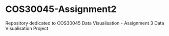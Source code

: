 # COS30045-Assignment2
Repository dedicated to COS30045 Data Visualisation - Assignment 3 Data Visualisation Project
